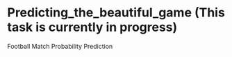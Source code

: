 # Predicting_the_beautiful_game (This task is currently in progress)
Football Match Probability Prediction
